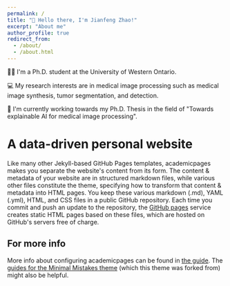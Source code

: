```yaml
---
permalink: /
title: "👏 Hello there, I'm Jianfeng Zhao!"
excerpt: "About me"
author_profile: true
redirect_from: 
  - /about/
  - /about.html
---
```


👨‍🎓 I'm a Ph.D. student at the University of Western Ontario.

💻 My research interests are in medical image processing such as medical image synthesis, tumor segmentation, and detection.

📃 I'm currently working towards my Ph.D. Thesis in the field of "Towards explainable AI for medical image processing".




A data-driven personal website
======
Like many other Jekyll-based GitHub Pages templates, academicpages makes you separate the website's content from its form. The content & metadata of your website are in structured markdown files, while various other files constitute the theme, specifying how to transform that content & metadata into HTML pages. You keep these various markdown (.md), YAML (.yml), HTML, and CSS files in a public GitHub repository. Each time you commit and push an update to the repository, the [GitHub pages](https://pages.github.com/) service creates static HTML pages based on these files, which are hosted on GitHub's servers free of charge.


For more info
------
More info about configuring academicpages can be found in [the guide](https://academicpages.github.io/markdown/). The [guides for the Minimal Mistakes theme](https://mmistakes.github.io/minimal-mistakes/docs/configuration/) (which this theme was forked from) might also be helpful.
